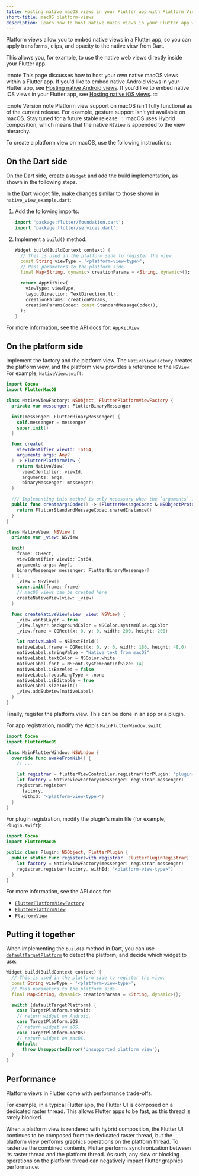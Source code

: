 ```yaml
---
title: Hosting native macOS views in your Flutter app with Platform Views
short-title: macOS platform-views
description: Learn how to host native macOS views in your Flutter app with Platform Views.
---
```


<?code-excerpt path-base="platform_integration/platform_views"?>

Platform views allow you to embed native views in a Flutter app, so you can
apply transforms, clips, and opacity to the native view from Dart.

This allows you, for example, to use the native web views directly inside your
Flutter app.

:::note
This page discusses how to host your own native macOS views within a Flutter
app.
If you'd like to embed native Android views in your Flutter app,
see [Hosting native Android views][].
If you'd like to embed native iOS views in your Flutter app,
see [Hosting native iOS views][].
:::

[Hosting native Android views]: /platform-integration/android/platform-views
[Hosting native iOS views]: /platform-integration/ios/platform-views

:::note Version note
Platform view support on macOS isn't fully functional as of the current release.
For example, gesture support isn't yet available on macOS.
Stay tuned for a future stable release.
:::
macOS uses Hybrid composition, which means that the native `NSView` is appended
to the view hierarchy.

To create a platform view on macOS, use the following instructions:

## On the Dart side

On the Dart side, create a `Widget` and add the build implementation, as shown
in the following steps.

In the Dart widget file, make changes similar to those 
shown in `native_view_example.dart`:

<ol>
<li>

Add the following imports:

<?code-excerpt "lib/native_view_example_4.dart (import)"?>
```dart
import 'package:flutter/foundation.dart';
import 'package:flutter/services.dart';
```

</li>

<li>

Implement a `build()` method:

<?code-excerpt "lib/native_view_example_4.dart (macos-composition)"?>
```dart
Widget build(BuildContext context) {
  // This is used in the platform side to register the view.
  const String viewType = '<platform-view-type>';
  // Pass parameters to the platform side.
  final Map<String, dynamic> creationParams = <String, dynamic>{};

  return AppKitView(
    viewType: viewType,
    layoutDirection: TextDirection.ltr,
    creationParams: creationParams,
    creationParamsCodec: const StandardMessageCodec(),
  );
}
```

</li>
</ol>

For more information, see the API docs for: [`AppKitView`][].

[`AppKitView`]: {{site.api}}/flutter/widgets/AppKitView-class.html

## On the platform side

Implement the factory and the platform view. The `NativeViewFactory` creates the
platform view, and the platform view provides a reference to the `NSView`. For
example, `NativeView.swift`:

```swift
import Cocoa
import FlutterMacOS

class NativeViewFactory: NSObject, FlutterPlatformViewFactory {
  private var messenger: FlutterBinaryMessenger

  init(messenger: FlutterBinaryMessenger) {
    self.messenger = messenger
    super.init()
  }

  func create(
    viewIdentifier viewId: Int64,
    arguments args: Any?
  ) -> FlutterPlatformView {
    return NativeView(
      viewIdentifier: viewId,
      arguments: args,
      binaryMessenger: messenger)
  }

  /// Implementing this method is only necessary when the `arguments` in `createWithFrame` is not `nil`.
  public func createArgsCodec() -> (FlutterMessageCodec & NSObjectProtocol)? {
    return FlutterStandardMessageCodec.sharedInstance()
  }
}

class NativeView: NSView {
  private var _view: NSView

  init(
    frame: CGRect,
    viewIdentifier viewId: Int64,
    arguments args: Any?,
    binaryMessenger messenger: FlutterBinaryMessenger?
  ) {
    _view = NSView()
    super.init(frame: frame)
    // macOS views can be created here
    createNativeView(view: _view)
  }

  func createNativeView(view _view: NSView) {
    _view.wantsLayer = true
    _view.layer?.backgroundColor = NSColor.systemBlue.cgColor
    _view.frame = CGRect(x: 0, y: 0, width: 200, height: 200)

    let nativeLabel = NSTextField()
    nativeLabel.frame = CGRect(x: 0, y: 0, width: 180, height: 48.0)
    nativeLabel.stringValue = "Native text from macOS"
    nativeLabel.textColor = NSColor.white
    nativeLabel.font = NSFont.systemFont(ofSize: 14)
    nativeLabel.isBezeled = false
    nativeLabel.focusRingType = .none
    nativeLabel.isEditable = true
    nativeLabel.sizeToFit()
    _view.addSubview(nativeLabel)
  }
}
```

Finally, register the platform view. This can be done in an app or a plugin.

For app registration, modify the App's `MainFlutterWindow.swift`:

```swift
import Cocoa
import FlutterMacOS

class MainFlutterWindow: NSWindow {
  override func awakeFromNib() {
    // ...

    let registrar = flutterViewController.registrar(forPlugin: "plugin-name")
    let factory = NativeViewFactory(messenger: registrar.messenger)
    registrar.register(
      factory,
      withId: "<platform-view-type>")
  }
}
```

For plugin registration, modify the plugin's main file (for example,
`Plugin.swift`):

```swift
import Cocoa
import FlutterMacOS

public class Plugin: NSObject, FlutterPlugin {
  public static func register(with registrar: FlutterPluginRegistrar) {
    let factory = NativeViewFactory(messenger: registrar.messenger)
    registrar.register(factory, withId: "<platform-view-type>")
  }
}
```

For more information, see the API docs for:

* [`FlutterPlatformViewFactory`][]
* [`FlutterPlatformView`][]
* [`PlatformView`][]

[`FlutterPlatformView`]: {{site.api}}/ios-embedder/protocol_flutter_platform_view-p.html
[`FlutterPlatformViewFactory`]: {{site.api}}/ios-embedder/protocol_flutter_platform_view_factory-p.html
[`PlatformView`]: {{site.api}}/javadoc/io/flutter/plugin/platform/PlatformView.html

## Putting it together

When implementing the `build()` method in Dart,
you can use [`defaultTargetPlatform`][]
to detect the platform, and decide which widget to use:

<?code-excerpt "lib/native_view_example_4.dart (together-widget)"?>
```dart
Widget build(BuildContext context) {
  // This is used in the platform side to register the view.
  const String viewType = '<platform-view-type>';
  // Pass parameters to the platform side.
  final Map<String, dynamic> creationParams = <String, dynamic>{};

  switch (defaultTargetPlatform) {
    case TargetPlatform.android:
    // return widget on Android.
    case TargetPlatform.iOS:
    // return widget on iOS.
    case TargetPlatform.macOS:
    // return widget on macOS.
    default:
      throw UnsupportedError('Unsupported platform view');
  }
}
```

[`defaultTargetPlatform`]: {{site.api}}/flutter/foundation/defaultTargetPlatform.html

## Performance
Platform views in Flutter come with performance trade-offs.

For example, in a typical Flutter app, the Flutter UI is composed on a dedicated
raster thread. This allows Flutter apps to be fast, as this thread is rarely
blocked.

When a platform view is rendered with hybrid composition, the Flutter UI
continues to be composed from the dedicated raster thread, but the platform view
performs graphics operations on the platform thread. To rasterize the combined
contents, Flutter performs synchronization between its raster thread and the
platform thread. As such, any slow or blocking operations on the platform thread
can negatively impact Flutter graphics performance.
